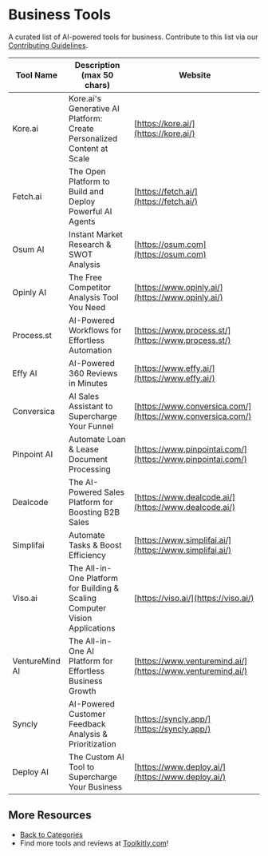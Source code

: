 # Business Tools

A curated list of AI-powered tools for business. Contribute to this list via our [Contributing Guidelines](../CONTRIBUTING.md).

| Tool Name | Description (max 50 chars) | Website |
|-----------|----------------------------|---------|
| Kore.ai | Kore.ai's Generative AI Platform: Create Personalized Content at Scale | [https://kore.ai/](https://kore.ai/) |
| Fetch.ai | The Open Platform to Build and Deploy Powerful AI Agents | [https://fetch.ai/](https://fetch.ai/) |
| Osum AI | Instant Market Research & SWOT Analysis | [https://osum.com](https://osum.com) |
| Opinly AI | The Free Competitor Analysis Tool You Need | [https://www.opinly.ai/](https://www.opinly.ai/) |
| Process.st | AI-Powered Workflows for Effortless Automation | [https://www.process.st/](https://www.process.st/) |
| Effy AI | AI-Powered 360 Reviews in Minutes | [https://www.effy.ai/](https://www.effy.ai/) |
| Conversica | AI Sales Assistant to Supercharge Your Funnel | [https://www.conversica.com/](https://www.conversica.com/) |
| Pinpoint AI | Automate Loan & Lease Document Processing | [https://www.pinpointai.com/](https://www.pinpointai.com/) |
| Dealcode | The AI-Powered Sales Platform for Boosting B2B Sales | [https://www.dealcode.ai/](https://www.dealcode.ai/) |
| Simplifai | Automate Tasks & Boost Efficiency | [https://www.simplifai.ai/](https://www.simplifai.ai/) |
| Viso.ai | The All-in-One Platform for Building & Scaling Computer Vision Applications | [https://viso.ai/](https://viso.ai/) |
| VentureMind AI | The All-in-One AI Platform for Effortless Business Growth | [https://www.venturemind.ai/](https://www.venturemind.ai/) |
| Syncly | AI-Powered Customer Feedback Analysis & Prioritization | [https://syncly.app/](https://syncly.app/) |
| Deploy AI | The Custom AI Tool to Supercharge Your Business | [https://www.deploy.ai/](https://www.deploy.ai/) |

## More Resources
- [Back to Categories](https://github.com/ToolkitlyAI/awesome-ai-tools/blob/master/README.md)
- Find more tools and reviews at [Toolkitly.com](https://toolkitly.com)!
